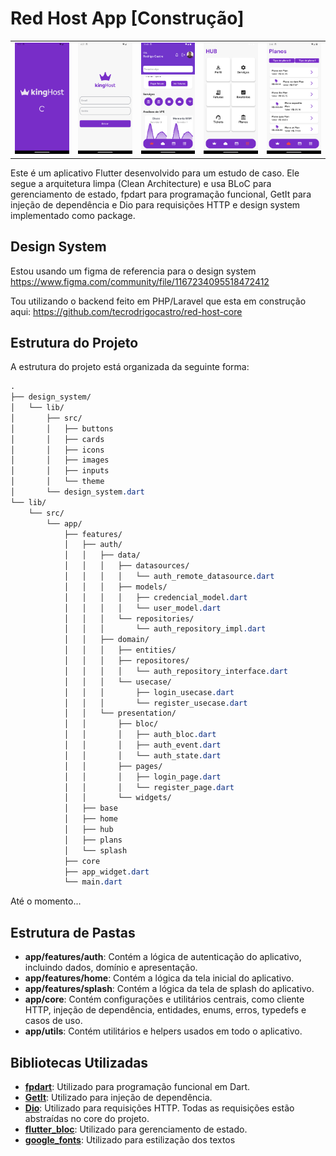 # Red Host App [Construção]


<table>
  <tr>
    <td><img src="./design_system/assets/images/splash.png" alt="Splash Page" style="width:200px;"/></td>
    <td><img src="./design_system/assets/images/login.png" alt="Login Page" style="width:200px;"/></td>
    <td><img src="./design_system/assets/images/home.png" alt="Home Page" style="width:200px;"/></td>
    <td><img src="./design_system/assets/images/hub.png" alt="Hub Page" style="width:200px;"/></td>
    <td><img src="./design_system/assets/images/plans.png" alt="Plans Page" style="width:200px;"/></td>
  </tr>
</table>


Este é um aplicativo Flutter desenvolvido para um estudo de caso. Ele segue a arquitetura limpa (Clean Architecture) e usa BLoC para gerenciamento de estado, fpdart para programação funcional, GetIt para injeção de dependência e Dio para requisições HTTP e design system implementado como package.

## Design System
Estou usando um figma de referencia para o design system
https://www.figma.com/community/file/1167234095518472412

Tou utilizando o backend feito em PHP/Laravel que esta em construção aqui:
https://github.com/tecrodrigocastro/red-host-core

## Estrutura do Projeto
A estrutura do projeto está organizada da seguinte forma: <br>
```css
.
├── design_system/
│   └── lib/
│       ├── src/
│       │   ├── buttons
│       │   ├── cards
│       │   ├── icons
│       │   ├── images
│       │   ├── inputs
│       │   └── theme
│       └── design_system.dart
└── lib/
    └── src/
        └── app/
            ├── features/
            │   ├── auth/
            │   │   ├── data/
            │   │   │   ├── datasources/
            │   │   │   │   └── auth_remote_datasource.dart
            │   │   │   ├── models/
            │   │   │   │   ├── credencial_model.dart
            │   │   │   │   └── user_model.dart
            │   │   │   └── repositories/
            │   │   │       └── auth_repository_impl.dart
            │   │   ├── domain/
            │   │   │   ├── entities/
            │   │   │   ├── repositores/
            │   │   │   │   └── auth_repository_interface.dart
            │   │   │   └── usecase/
            │   │   │       ├── login_usecase.dart
            │   │   │       └── register_usecase.dart
            │   │   └── presentation/
            │   │       ├── bloc/
            │   │       │   ├── auth_bloc.dart
            │   │       │   ├── auth_event.dart
            │   │       │   └── auth_state.dart
            │   │       ├── pages/
            │   │       │   ├── login_page.dart
            │   │       │   └── register_page.dart
            │   │       └── widgets/
            │   ├── base
            │   ├── home
            │   ├── hub
            │   ├── plans
            │   └── splash
            ├── core
            ├── app_widget.dart
            └── main.dart
```
Até o momento...

## Estrutura de Pastas

- **app/features/auth**: Contém a lógica de autenticação do aplicativo, incluindo dados, domínio e apresentação.
- **app/features/home**: Contém a lógica da tela inicial do aplicativo.
- **app/features/splash**: Contém a lógica da tela de splash do aplicativo.
- **app/core**: Contém configurações e utilitários centrais, como cliente HTTP, injeção de dependência, entidades, enums, erros, typedefs e casos de uso.
- **app/utils**: Contém utilitários e helpers usados em todo o aplicativo.

## Bibliotecas Utilizadas
- **[fpdart](https://pub.dev/packages/fpdart)**: Utilizado para programação funcional em Dart.
- **[GetIt](https://pub.dev/packages/get_it)**: Utilizado para injeção de dependência.
- **[Dio](https://pub.dev/packages/dio)**: Utilizado para requisições HTTP. Todas as requisições estão abstraídas no core do projeto.
- **[flutter_bloc](https://pub.dev/packages/flutter_bloc)**: Utilizado para gerenciamento de estado.
- **[google_fonts](https://pub.dev/packages/google_fonts)**: Utilizado para estilização dos textos

